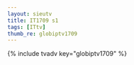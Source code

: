 ```yaml
--- 
layout: sieutv
title: IT1709 s1
tags: [ITtv]
thumb_re: globiptv1709
---
```

{% include tvadv key="globiptv1709" %} 
